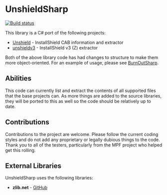 # UnshieldSharp

[![Build status](https://ci.appveyor.com/api/projects/status/lk7iopwecojr5ejm?svg=true)](https://ci.appveyor.com/project/mnadareski/unshieldsharp)

This library is a C# port of the following projects:
- [Unshield](https://github.com/twogood/unshield/) - InstallShield CAB information and extractor 
- [unshieldv3](https://github.com/wfr/unshieldv3) - InstallShield v3 (Z) extractor

Both of the above library code has had changes to structure to make them more object-oriented.
For an example of usage, please see [BurnOutSharp](https://github.com/mnadareski/BurnOutSharp).

## Abilities

This code can currently list and extract the contents of all supported files that the base projects can. As more things are added to the source libraries, they will be ported to this as well so the code should be relatively up to date.

## Contributions

Contributions to the project are welcome. Please follow the current coding styles and do not add any proprietary or legally dubious things to the code. Thank you to all of the testers, particularly from the MPF project who helped get this rolling.

## External Libraries

UnshieldSharp uses the following libraries:

- **zlib.net** - [GitHub](https://github.com/cinderblocks/zlib.net)